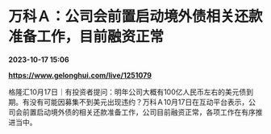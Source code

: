 # 万科Ａ：公司会前置启动境外债相关还款准备工作，目前融资正常

**2023-10-17 15:06**

**https://www.gelonghui.com/live/1251079**

格隆汇10月17日｜有投资者提问：明年公司大概有100亿人民币左右的美元债到期。有没有可能因募集不到美元出现违约？万科Ａ10月17日在互动平台表示，公司会前置启动境外债的相关还款准备工作，公司目前融资正常，各项工作在有序推进当中。